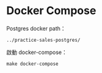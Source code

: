 
# Docker Compose

Postgres docker path：
```
../practice-sales-postgres/
```
啟動 docker-compose：
```
make docker-compose
```